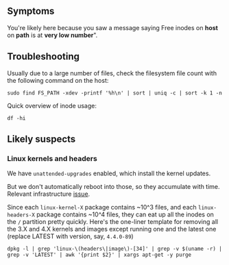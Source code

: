 ## Symptoms

You're likely here because you saw a message saying Free inodes on __host__ on __path__ is at __very low number__".

## Troubleshooting

Usually due to a large number of files, check the filesystem file count with the following command on the host:

```
sudo find FS_PATH -xdev -printf '%h\n' | sort | uniq -c | sort -k 1 -n
```

Quick overview of inode usage:

```
df -hi
```

## Likely suspects

### Linux kernels and headers

We have `unattended-upgrades` enabled, which install the kernel updates.

But we don't automatically reboot into those, so they accumulate with
time. Relevant infrastructure [issue](https://gitlab.com/gitlab-com/gl-infra/reliability/-/issues/2435).

Since each `linux-kernel-X` package contains ~10^3 files, and each
`linux-headers-X` package contains ~10^4 files, they can eat up all the
inodes on the `/` partition pretty quickly. Here's the one-liner template
for removing all the 3.X and 4.X kernels and images except running one and
the latest one (replace LATEST with version, say, `4.4.0-89`)

```
dpkg -l | grep 'linux-\(headers\|image\)-[34]' | grep -v $(uname -r) | grep -v 'LATEST' | awk '{print $2}' | xargs apt-get -y purge
```
